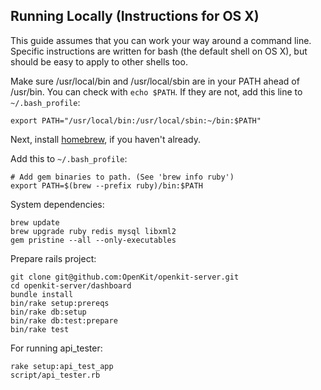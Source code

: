 ## Running Locally (Instructions for OS X)

This guide assumes that you can work your way around a command line.  Specific
instructions are written for bash (the default shell on OS X), but should be
easy to apply to other shells too.

Make sure /usr/local/bin and /usr/local/sbin are in your PATH ahead of
/usr/bin.  You can check with `echo $PATH`.  If they are not, add this line to
`~/.bash_profile`:

```
export PATH="/usr/local/bin:/usr/local/sbin:~/bin:$PATH"
```

Next, install [homebrew](http://brew.sh/), if you haven't already.

Add this to `~/.bash_profile`:

	# Add gem binaries to path. (See 'brew info ruby')
	export PATH=$(brew --prefix ruby)/bin:$PATH

System dependencies:

	brew update
	brew upgrade ruby redis mysql libxml2
	gem pristine --all --only-executables

Prepare rails project:

	git clone git@github.com:OpenKit/openkit-server.git
	cd openkit-server/dashboard
	bundle install
	bin/rake setup:prereqs
	bin/rake db:setup
	bin/rake db:test:prepare
	bin/rake test


For running api_tester:

	rake setup:api_test_app
	script/api_tester.rb

